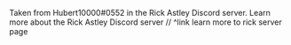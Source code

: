 Taken from Hubert10000#0552 in the Rick Astley Discord server. Learn more about the Rick Astley Discord server
// ^link learn more to rick server page

